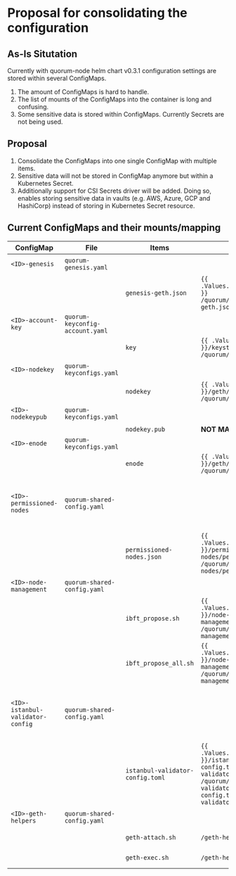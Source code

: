 # Proposal for consolidating the configuration

## As-Is Situtation

Currently with quorum-node helm chart v0.3.1 configuration settings are stored within several ConfigMaps.

1. The amount of ConfigMaps is hard to handle.
2. The list of mounts of the ConfigMaps into the container is long and confusing.
3. Some sensitive data is stored within ConfigMaps. Currently Secrets are not being used.

## Proposal

1. Consolidate the ConfigMaps into one single ConfigMap with multiple items.
2. Sensitive data will not be stored in ConfigMap anymore but within a Kubernetes Secret.
3. Additionally support for CSI Secrets driver will be added. Doing so, enables storing sensitive data in vaults (e.g. AWS, Azure, GCP and HashiCorp) instead of storing in Kubernetes Secret resource.

## Current ConfigMaps and their mounts/mapping

|ConfigMap|File|Items|MountPath|Description|
|---------|----|-----|---------|-----------|
|`<ID>-genesis`|`quorum-genesis.yaml`|||One item with content of genesis file.|
|||`genesis-geth.json`| `{{ .Values.quorum.genesisFilePath }}`<br/>`/quorum/home/genesis/genesis-geth.json` | Genesis file in JSON Format. **TODO:** Rename to `genesis.json`|
|`<ID>-account-key`|`quorum-keyconfig-account.yaml`|||One item with secret Account key|
|||`key`|`{{ .Values.quorum.dataDirPath }}/keystore/key`<br/>`/quorum/home/dd/keystore/key`|Secret Account Key|
|`<ID>-nodekey`|`quorum-keyconfigs.yaml`|||One item secret with **private** node key|
|||`nodekey`|`{{ .Values.quorum.dataDirPath }}/geth/nodekey`<br/>`/quorum/home/dd/geth/nodekey`|Secret **private** node key|
|`<ID>-nodekeypub`|`quorum-keyconfigs.yaml`|||One item with public node key|
|||`nodekey.pub`|**NOT MAPPED ANYWHERE**|Public node key|
|`<ID>-enode`|`quorum-keyconfigs.yaml`|||One item with enode|
|||`enode`|`{{ .Values.quorum.dataDirPath }}/geth/enode`<br/>`/quorum/home/dd/geth/enode`|enode|
|`<ID>-permissioned-nodes`|`quorum-shared-config.yaml`|||One item with list of permissioned nodes. **TODO:** Why will list only be generated if usecase=updatePartnersInfo ?|
|||`permissioned-nodes.json`|`{{ .Values.quorum.homeMountPath }}/permission-nodes/permissioned-nodes.json`<br/>`/quorum/home/permission-nodes/permissioned-nodes.json`|List of permissioned nodes **TODO:** Mount is confusing|
|`<ID>-node-management`|`quorum-shared-config.yaml`|||Shell Scripts for managing nodes|
|||`ibft_propose.sh`|`{{ .Values.quorum.homeMountPath }}/node-management/ibft_propose.sh`<br/>`/quorum/home/node-management/ibft_propose.sh`||
|||`ibft_propose_all.sh`|`{{ .Values.quorum.homeMountPath }}/node-management/ibft_propose_all.sh`<br/>`/quorum/home/node-management/ibft_propose_all.sh`||
|`<ID>-istanbul-validator-config`|`quorum-shared-config.yaml`|||One item with istanbul-validator-config.toml. **TODO:** Why will data only be generated if usecase=updatePartnersInfo ?|
|||`istanbul-validator-config.toml`|`{{ .Values.quorum.homeMountPath }}/istanbul-validator-config.toml/istanbul-validator-config.toml`<br/>`/quorum/home/istanbul-validator-config.toml/istanbul-validator-config.toml`|**TODO:** Mount is confusing|
|`<ID>-geth-helpers`|`quorum-shared-config.yaml`|||Shell Scripts for ease use of geth|
|||`geth-attach.sh`|`/geth-helpers/geth-attach.sh`|Mounted on static path /geth-helpers|
|||`geth-exec.sh`|`/geth-helpers/geth-exec.sh`|Mounted on static path /geth-helpers|

